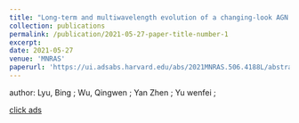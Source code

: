 ```yaml
---
title: "Long-term and multiwavelength evolution of a changing-look AGN Mrk 1018"
collection: publications
permalink: /publication/2021-05-27-paper-title-number-1
excerpt:
date: 2021-05-27
venue: 'MNRAS'
paperurl: 'https://ui.adsabs.harvard.edu/abs/2021MNRAS.506.4188L/abstract'
---
```


author: Lyu, Bing  ; Wu, Qingwen  ; Yan Zhen ; Yu wenfei ;

[click ads](https://ui.adsabs.harvard.edu/abs/2021MNRAS.506.4188L/abstract)
